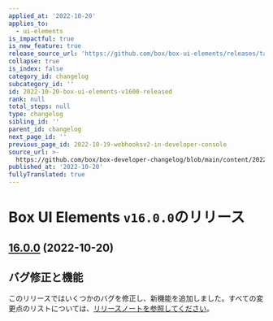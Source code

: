 ```yaml
---
applied_at: '2022-10-20'
applies_to:
  - ui-elements
is_impactful: true
is_new_feature: true
release_source_url: 'https://github.com/box/box-ui-elements/releases/tag/v16.0.0'
collapse: true
is_index: false
category_id: changelog
subcategory_id: ''
id: 2022-10-20-box-ui-elements-v1600-released
rank: null
total_steps: null
type: changelog
sibling_id: ''
parent_id: changelog
next_page_id: ''
previous_page_id: 2022-10-19-webhooksv2-in-developer-console
source_url: >-
  https://github.com/box/box-developer-changelog/blob/main/content/2022/10-20-box-ui-elements-v1600-released.md
published_at: '2022-10-20'
fullyTranslated: true
---
```

# Box UI Elements `v16.0.0`のリリース

## [16.0.0][1] (2022-10-20)

## バグ修正と機能

このリリースではいくつかのバグを修正し、新機能を追加しました。すべての変更点のリストについては、[リリースノートを参照してください][1]。

[1]: https://github.com/box/box-ui-elements/releases/tag/v16.0.0
